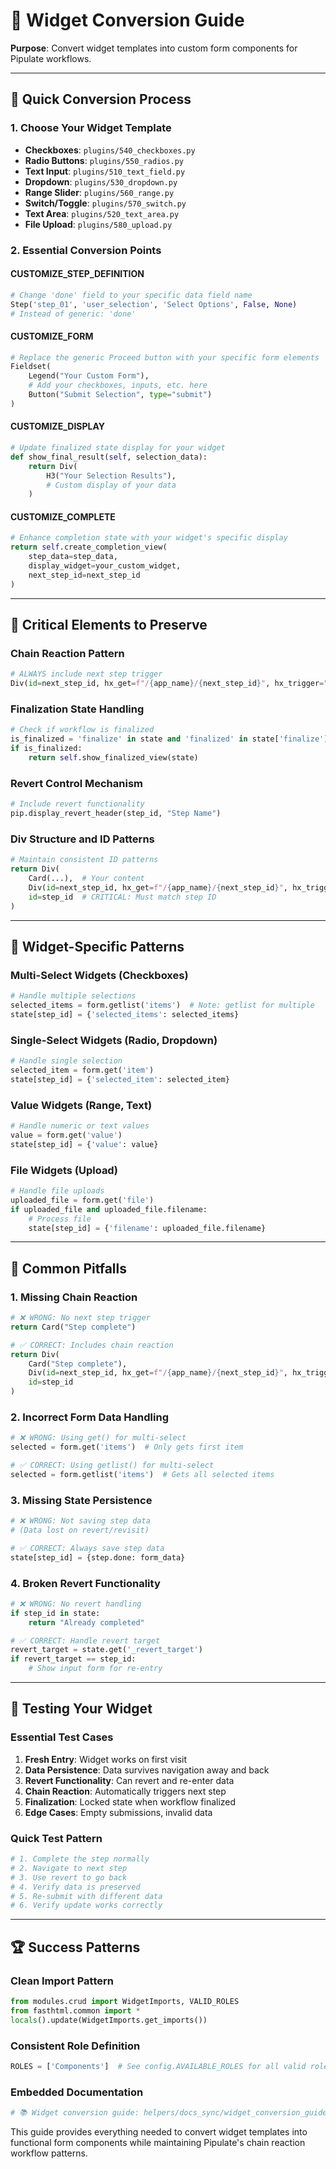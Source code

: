 # 🎨 Widget Conversion Guide

**Purpose**: Convert widget templates into custom form components for Pipulate workflows.

---

## 🎯 Quick Conversion Process

### **1. Choose Your Widget Template**
- **Checkboxes**: `plugins/540_checkboxes.py`
- **Radio Buttons**: `plugins/550_radios.py` 
- **Text Input**: `plugins/510_text_field.py`
- **Dropdown**: `plugins/530_dropdown.py`
- **Range Slider**: `plugins/560_range.py`
- **Switch/Toggle**: `plugins/570_switch.py`
- **Text Area**: `plugins/520_text_area.py`
- **File Upload**: `plugins/580_upload.py`

### **2. Essential Conversion Points**

#### **CUSTOMIZE_STEP_DEFINITION**
```python
# Change 'done' field to your specific data field name
Step('step_01', 'user_selection', 'Select Options', False, None)
# Instead of generic: 'done'
```

#### **CUSTOMIZE_FORM**
```python
# Replace the generic Proceed button with your specific form elements
Fieldset(
    Legend("Your Custom Form"),
    # Add your checkboxes, inputs, etc. here
    Button("Submit Selection", type="submit")
)
```

#### **CUSTOMIZE_DISPLAY**
```python
# Update finalized state display for your widget
def show_final_result(self, selection_data):
    return Div(
        H3("Your Selection Results"),
        # Custom display of your data
    )
```

#### **CUSTOMIZE_COMPLETE**
```python
# Enhance completion state with your widget's specific display
return self.create_completion_view(
    step_data=step_data,
    display_widget=your_custom_widget,
    next_step_id=next_step_id
)
```

---

## 🔧 Critical Elements to Preserve

### **Chain Reaction Pattern**
```python
# ALWAYS include next step trigger
Div(id=next_step_id, hx_get=f"/{app_name}/{next_step_id}", hx_trigger="load")
```

### **Finalization State Handling**
```python
# Check if workflow is finalized
is_finalized = 'finalize' in state and 'finalized' in state['finalize']
if is_finalized:
    return self.show_finalized_view(state)
```

### **Revert Control Mechanism**
```python
# Include revert functionality
pip.display_revert_header(step_id, "Step Name")
```

### **Div Structure and ID Patterns**
```python
# Maintain consistent ID patterns
return Div(
    Card(...),  # Your content
    Div(id=next_step_id, hx_get=f"/{app_name}/{next_step_id}", hx_trigger="load"),
    id=step_id  # CRITICAL: Must match step ID
)
```

---

## 🎨 Widget-Specific Patterns

### **Multi-Select Widgets (Checkboxes)**
```python
# Handle multiple selections
selected_items = form.getlist('items')  # Note: getlist for multiple
state[step_id] = {'selected_items': selected_items}
```

### **Single-Select Widgets (Radio, Dropdown)**
```python
# Handle single selection
selected_item = form.get('item')
state[step_id] = {'selected_item': selected_item}
```

### **Value Widgets (Range, Text)**
```python
# Handle numeric or text values
value = form.get('value')
state[step_id] = {'value': value}
```

### **File Widgets (Upload)**
```python
# Handle file uploads
uploaded_file = form.get('file')
if uploaded_file and uploaded_file.filename:
    # Process file
    state[step_id] = {'filename': uploaded_file.filename}
```

---

## 🚨 Common Pitfalls

### **1. Missing Chain Reaction**
```python
# ❌ WRONG: No next step trigger
return Card("Step complete")

# ✅ CORRECT: Includes chain reaction
return Div(
    Card("Step complete"),
    Div(id=next_step_id, hx_get=f"/{app_name}/{next_step_id}", hx_trigger="load"),
    id=step_id
)
```

### **2. Incorrect Form Data Handling**
```python
# ❌ WRONG: Using get() for multi-select
selected = form.get('items')  # Only gets first item

# ✅ CORRECT: Using getlist() for multi-select
selected = form.getlist('items')  # Gets all selected items
```

### **3. Missing State Persistence**
```python
# ❌ WRONG: Not saving step data
# (Data lost on revert/revisit)

# ✅ CORRECT: Always save step data
state[step_id] = {step.done: form_data}
```

### **4. Broken Revert Functionality**
```python
# ❌ WRONG: No revert handling
if step_id in state:
    return "Already completed"

# ✅ CORRECT: Handle revert target
revert_target = state.get('_revert_target')
if revert_target == step_id:
    # Show input form for re-entry
```

---

## 🎯 Testing Your Widget

### **Essential Test Cases**
1. **Fresh Entry**: Widget works on first visit
2. **Data Persistence**: Data survives navigation away and back
3. **Revert Functionality**: Can revert and re-enter data
4. **Chain Reaction**: Automatically triggers next step
5. **Finalization**: Locked state when workflow finalized
6. **Edge Cases**: Empty submissions, invalid data

### **Quick Test Pattern**
```python
# 1. Complete the step normally
# 2. Navigate to next step
# 3. Use revert to go back
# 4. Verify data is preserved
# 5. Re-submit with different data
# 6. Verify update works correctly
```

---

## 🏆 Success Patterns

### **Clean Import Pattern**
```python
from modules.crud import WidgetImports, VALID_ROLES
from fasthtml.common import *
locals().update(WidgetImports.get_imports())
```

### **Consistent Role Definition**
```python
ROLES = ['Components']  # See config.AVAILABLE_ROLES for all valid roles
```

### **Embedded Documentation**
```python
# 📚 Widget conversion guide: helpers/docs_sync/widget_conversion_guide.md
```

This guide provides everything needed to convert widget templates into functional form components while maintaining Pipulate's chain reaction workflow patterns. 